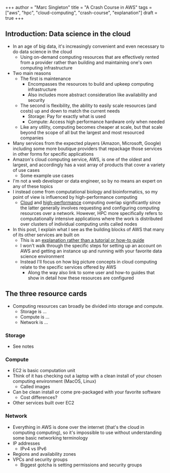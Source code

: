 +++
author = "Marc Singleton"
title = "A Crash Course in AWS"
tags = ["aws", "hpc", "cloud-computing", "crash-course", "explanation"]
draft = true
+++

## Introduction: Data science in the cloud
- In an age of big data, it's increasingly convenient and even necessary to do data science in the cloud
  - Using on-demand computing resources that are effectively rented from a provider rather than building and maintaining one's own computing infrastructure
- Two main reasons
  - The first is maintenance
    - Encompasses the resources to build and upkeep computing infrastructure
    - Also includes more abstract consideration like availability and security
  - The second is flexibility, the ability to easily scale resources (and costs) up and down to match the current needs
    - Storage: Pay for exactly what is used
    - Compute: Access high performance hardware only when needed
  - Like any utility, computing becomes cheaper at scale, but that scale beyond the scope of all but the largest and most resourced companies
- Many services from the expected players (Amazon, Microsoft, Google) including some more boutique providers that repackage those services in other forms for specific applications
- Amazon's cloud computing service, AWS, is one of the oldest and largest, and accordingly has a vast array of products that cover a variety of use cases
  - Some example use cases
- I'm not a web developer or data engineer, so by no means an expert on any of these topics
- I instead come from computational biology and bioinformatics, so my point of view is influenced by high-performance computing
  - [Cloud](https://cloud.google.com/learn/what-is-cloud-computing) and [high-performance](https://cloud.google.com/discover/what-is-high-performance-computing) computing overlap significantly since the latter generally involves requesting and configuring computing resources over a network. However, HPC more specifically refers to computationally intensive applications where the work is distributed over clusters of individual computing units called nodes
- In this post, I explain what I see as the building blocks of AWS that many of its other services are built on
  - This is an [explanation rather than a tutorial or how-to guide](https://docs.divio.com/documentation-system/)
  - I won't walk through the specific steps for setting up an account on AWS and getting an instance up and running with your favorite data science environment
  - Instead I'll focus on how big picture concepts in cloud computing relate to the specific services offered by AWS
    - Along the way also link to some user and how-to guides that show in detail how these resources are configured

## The three resource cards
- Computing resources can broadly be divided into storage and compute.
  - Storage is ...
  - Compute is ...
  - Network is ...

### Storage
- See notes

### Compute
- EC2 is basic computation unit
- Think of it has checking out a laptop with a clean install of your chosen computing environment (MacOS, Linux)
  - Called images
- Can be clean install or come pre-packaged with your favorite software
  - Cost differences?
- Other services built over EC2

### Network
 - Everything in AWS is done over the internet (that's the cloud in computing computing), so it's impossible to use without understanding some basic networking terminology
- IP addresses
  - IPv4 vs IPv6
- Regions and availability zones
- VPCs and security groups
  - Biggest gotcha is setting permissions and security groups
